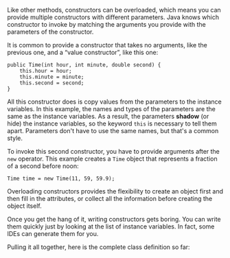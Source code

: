 Like other methods, constructors can be overloaded, which means you can provide multiple constructors with different parameters.
Java knows which constructor to invoke by matching the arguments you provide with the parameters of the constructor.


It is common to provide a constructor that takes no arguments, like the previous one, and a “value constructor”, like this one:

```code
public Time(int hour, int minute, double second) {
    this.hour = hour;
    this.minute = minute;
    this.second = second;
}
```


All this constructor does is copy values from the parameters to the instance variables.
In this example, the names and types of the parameters are the same as the instance variables.
As a result, the parameters **shadow** (or hide) the instance variables, so the keyword `this` is necessary to tell them apart.
Parameters don't have to use the same names, but that's a common style.

To invoke this second constructor, you have to provide arguments after the `new` operator.
This example creates a `Time` object that represents a fraction of a second before noon:

```code
Time time = new Time(11, 59, 59.9);
```

Overloading constructors provides the flexibility to create an object first and then fill in the attributes, or collect all the information before creating the object itself.

Once you get the hang of it, writing constructors gets boring.
You can write them quickly just by looking at the list of instance variables.
In fact, some IDEs can generate them for you.

Pulling it all together, here is the complete class definition so far: